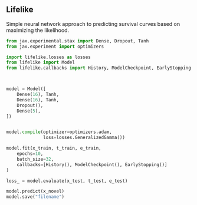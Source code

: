 
## Lifelike

Simple neural network approach to predicting survival curves based on maximizing the likelihood.



```python
from jax.experimental.stax import Dense, Dropout, Tanh
from jax.experiment import optimizers

import lifelike.losses as losses
from lifelike import Model
from lifelike.callbacks import History, ModelCheckpoint, EarlyStopping



model = Model([
    Dense(16), Tanh,
    Dense(16), Tanh,
    Dropout(),
    Dense(5),
])


model.compile(optimizer=optimizers.adam,
              loss=losses.GeneralizedGamma())

model.fit(x_train, t_train, e_train,
    epochs=10,
    batch_size=32,
    callbacks=[History(), ModelCheckpoint(), EarlyStopping()]
)

loss_ = model.evaluate(x_test, t_test, e_test)

model.predict(x_novel)
model.save("filename")
```